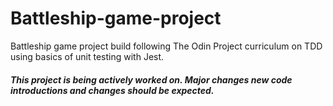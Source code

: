 # Battleship-game-project

Battleship game project build following The Odin Project curriculum on TDD using basics of unit testing with Jest.

##### This project is being actively worked on. Major changes new code introductions and changes should be expected.
